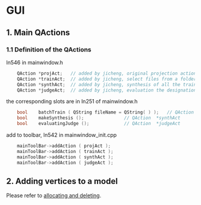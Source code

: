 # GUI


## 1. Main QActions


### 1.1 Definition of the QActions
ln546 in mainwindow.h
```cpp
	QAction	*projAct;	// added by jicheng, original projection action, not used any more
	QAction *trainAct;	// added by jicheng, select files from a folder to train
	QAction	*synthAct;	// added by jicheng, synthesis of all the trained results
	QAction	*judgeAct;	// added by jicheng, evaluation the designation
```

the corresponding slots are in ln251 of mainwindow.h
```cpp
	bool	batchTrain ( QString fileName = QString( ) );	// QAction	*trainAct
	bool	makeSynthesis ();				// QAction	*synthAct
	bool	evaluatingJudge ();				// QAction	*judgeAct
```

add to toolbar, ln542 in mainwindow_init.cpp
```cpp
	mainToolBar->addAction ( projAct );
	mainToolBar->addAction ( trainAct );
	mainToolBar->addAction ( synthAct );
	mainToolBar->addAction ( judgeAct );
```

## 2. Adding vertices to a model

Please refer to [allocating and deleting](../meshLab/vcglib/Allocating_n_Deleting.md).

